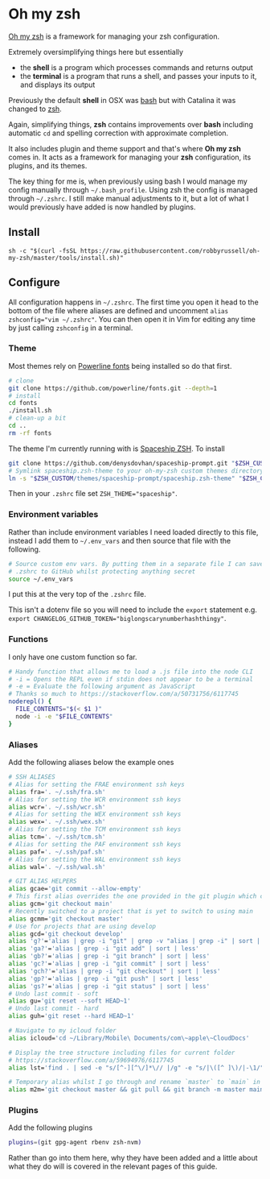 # Oh my zsh

[Oh my zsh](https://github.com/robbyrussell/oh-my-zsh) is a framework for managing your zsh configuration.

Extremely oversimplifying things here but essentially

- the **shell** is a program which processes commands and returns output
- the **terminal** is a program that runs a shell, and passes your inputs to it, and displays its output

Previously the default **shell** in OSX was [bash](https://en.wikipedia.org/wiki/Bash_(Unix_shell)) but with Catalina it was changed to [zsh](https://en.wikipedia.org/wiki/Z_shell).

Again, simplifying things, **zsh** contains improvements over **bash** including automatic `cd` and spelling correction with approximate completion.

It also includes plugin and theme support and that's where **Oh my zsh** comes in. It acts as a framework for managing your **zsh** configuration, its plugins, and its themes.

The key thing for me is, when previously using bash I would manage my config manually through `~/.bash_profile`. Using zsh the config is managed through `~/.zshrc`. I still make manual adjustments to it, but a lot of what I would previously have added is now handled by plugins.

## Install

```shell
sh -c "$(curl -fsSL https://raw.githubusercontent.com/robbyrussell/oh-my-zsh/master/tools/install.sh)"
```

## Configure

All configuration happens in `~/.zshrc`. The first time you open it head to the bottom of the file where aliases are defined and uncomment `alias zshconfig="vim ~/.zshrc"`. You can then open it in Vim for editing any time by just calling `zshconfig` in a terminal.

### Theme

Most themes rely on [Powerline fonts](https://github.com/powerline/fonts) being installed so do that first.

```bash
# clone
git clone https://github.com/powerline/fonts.git --depth=1
# install
cd fonts
./install.sh
# clean-up a bit
cd ..
rm -rf fonts
```

The theme I'm currently running with is [Spaceship ZSH](https://github.com/denysdovhan/spaceship-prompt). To install

```bash
git clone https://github.com/denysdovhan/spaceship-prompt.git "$ZSH_CUSTOM/themes/spaceship-prompt"
# Symlink spaceship.zsh-theme to your oh-my-zsh custom themes directory
ln -s "$ZSH_CUSTOM/themes/spaceship-prompt/spaceship.zsh-theme" "$ZSH_CUSTOM/themes/spaceship.zsh-theme"
```

Then in your `.zshrc` file set `ZSH_THEME="spaceship"`.

### Environment variables

Rather than include environment variables I need loaded directly to this file, instead I add them to `~/.env_vars` and then source that file with the following.

```bash
# Source custom env vars. By putting them in a separate file I can save my
# .zshrc to GitHub whilst protecting anything secret
source ~/.env_vars
```

I put this at the very top of the `.zshrc` file.

This isn't a dotenv file so you will need to include the `export` statement e.g. `export CHANGELOG_GITHUB_TOKEN="biglongscarynumberhashthingy"`.

### Functions

I only have one custom function so far.

```bash
# Handy function that allows me to load a .js file into the node CLI
# -i = Opens the REPL even if stdin does not appear to be a terminal
# -e = Evaluate the following argument as JavaScript
# Thanks so much to https://stackoverflow.com/a/50731756/6117745
noderepl() {
  FILE_CONTENTS="$(< $1 )"
  node -i -e "$FILE_CONTENTS"
}
```

### Aliases

Add the following aliases below the example ones

```bash
# SSH ALIASES
# Alias for setting the FRAE environment ssh keys
alias fra='. ~/.ssh/fra.sh'
# Alias for setting the WCR environment ssh keys
alias wcr='. ~/.ssh/wcr.sh'
# Alias for setting the WEX environment ssh keys
alias wex='. ~/.ssh/wex.sh'
# Alias for setting the TCM environment ssh keys
alias tcm='. ~/.ssh/tcm.sh'
# Alias for setting the PAF environment ssh keys
alias paf='. ~/.ssh/paf.sh'
# Alias for setting the WAL environment ssh keys
alias wal='. ~/.ssh/wal.sh'

# GIT ALIAS HELPERS
alias gcae='git commit --allow-empty'
# This first alias overrides the one provided in the git plugin which checks out master as the default
alias gcm='git checkout main'
# Recently switched to a project that is yet to switch to using main
alias gcmm='git checkout master'
# Use for projects that are using develop
alias gcd='git checkout develop'
alias 'g?'='alias | grep -i "git" | grep -v "alias | grep -i" | sort | less'
alias 'ga?'='alias | grep -i "git add" | sort | less'
alias 'gb?'='alias | grep -i "git branch" | sort | less'
alias 'gc?'='alias | grep -i "git commit" | sort | less'
alias 'gch?'='alias | grep -i "git checkout" | sort | less'
alias 'gp?'='alias | grep -i "git push" | sort | less'
alias 'gs?'='alias | grep -i "git status" | sort | less'
# Undo last commit - soft
alias gu='git reset --soft HEAD~1'
# Undo last commit - hard
alias guh='git reset --hard HEAD~1'

# Navigate to my icloud folder
alias icloud='cd ~/Library/Mobile\ Documents/com\~apple\~CloudDocs'

# Display the tree structure including files for current folder
# https://stackoverflow.com/a/59694976/6117745
alias lst='find . | sed -e "s/[^-][^\/]*\// |/g" -e "s/|\([^ ]\)/|-\1/"'

# Temporary alias whilst I go through and rename `master` to `main` in our repos
alias m2m='git checkout master && git pull && git branch -m master main && git push -u origin main'
```

### Plugins

Add the following plugins

```bash
plugins=(git gpg-agent rbenv zsh-nvm)
```

Rather than go into them here, why they have been added and a little about what they do will is covered in the relevant pages of this guide.
